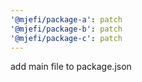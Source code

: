 ```yaml
---
'@mjefi/package-a': patch
'@mjefi/package-b': patch
'@mjefi/package-c': patch
---
```


add main file to package.json
